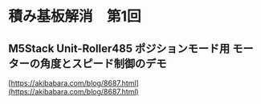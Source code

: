 # 積み基板解消　第1回

##  M5Stack Unit-Roller485 ポジションモード用 モーターの角度とスピード制御のデモ

[https://akibabara.com/blog/8687.html](https://akibabara.com/blog/8687.html)

